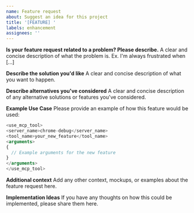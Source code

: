 ```yaml
---
name: Feature request
about: Suggest an idea for this project
title: '[FEATURE] '
labels: enhancement
assignees: ''
---
```


**Is your feature request related to a problem? Please describe.**
A clear and concise description of what the problem is. Ex. I'm always frustrated when [...]

**Describe the solution you'd like**
A clear and concise description of what you want to happen.

**Describe alternatives you've considered**
A clear and concise description of any alternative solutions or features you've considered.

**Example Use Case**
Please provide an example of how this feature would be used:

```javascript
<use_mcp_tool>
<server_name>chrome-debug</server_name>
<tool_name>your_new_feature</tool_name>
<arguments>
{
  // Example arguments for the new feature
}
</arguments>
</use_mcp_tool>
```

**Additional context**
Add any other context, mockups, or examples about the feature request here.

**Implementation Ideas**
If you have any thoughts on how this could be implemented, please share them here.